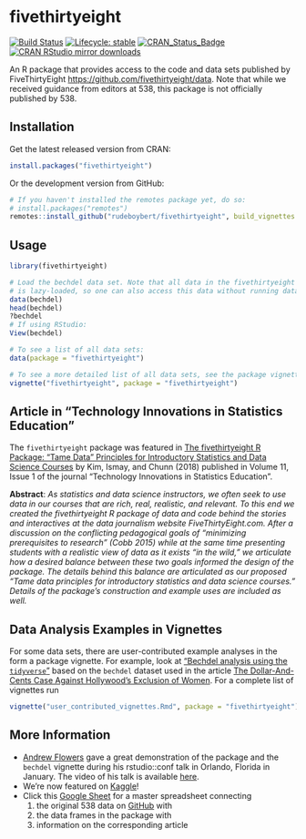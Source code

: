 
<!-- README.md is generated from README.Rmd. Please edit that file -->

# fivethirtyeight

[![Build
Status](https://travis-ci.org/rudeboybert/fivethirtyeight.svg?branch=master)](https://travis-ci.org/rudeboybert/fivethirtyeight)
[![Lifecycle:
stable](https://img.shields.io/badge/lifecycle-stable-brightgreen.svg)](https://www.tidyverse.org/lifecycle/#stable)
[![CRAN\_Status\_Badge](https://www.r-pkg.org/badges/version/fivethirtyeight)](http://cran.r-project.org/package=fivethirtyeight)
[![CRAN RStudio mirror
downloads](https://cranlogs.r-pkg.org/badges/fivethirtyeight)](http://www.r-pkg.org/pkg/fivethirtyeight)

An R package that provides access to the code and data sets published by
FiveThirtyEight <https://github.com/fivethirtyeight/data>. Note that
while we received guidance from editors at 538, this package is not
officially published by 538.

## Installation

Get the latest released version from CRAN:

``` r
install.packages("fivethirtyeight")
```

Or the development version from GitHub:

``` r
# If you haven't installed the remotes package yet, do so:
# install.packages("remotes")
remotes::install_github("rudeboybert/fivethirtyeight", build_vignettes = TRUE)
```

## Usage

``` r
library(fivethirtyeight)

# Load the bechdel data set. Note that all data in the fivethirtyeight package
# is lazy-loaded, so one can also access this data without running data(bechdel).
data(bechdel)
head(bechdel)
?bechdel
# If using RStudio:
View(bechdel)

# To see a list of all data sets:
data(package = "fivethirtyeight")

# To see a more detailed list of all data sets, see the package vignette:
vignette("fivethirtyeight", package = "fivethirtyeight")
```

## Article in “Technology Innovations in Statistics Education”

The `fivethirtyeight` package was featured in [The fivethirtyeight R
Package: “Tame Data” Principles for Introductory Statistics and Data
Science Courses](https://escholarship.org/uc/item/0rx1231m) by Kim,
Ismay, and Chunn (2018) published in Volume 11, Issue 1 of the journal
“Technology Innovations in Statistics Education”.

**Abstract**: *As statistics and data science instructors, we often seek
to use data in our courses that are rich, real, realistic, and relevant.
To this end we created the fivethirtyeight R package of data and code
behind the stories and interactives at the data journalism website
FiveThirtyEight.com. After a discussion on the conflicting pedagogical
goals of “minimizing prerequisites to research” (Cobb 2015) while at the
same time presenting students with a realistic view of data as it exists
“in the wild,” we articulate how a desired balance between these two
goals informed the design of the package. The details behind this
balance are articulated as our proposed “Tame data principles for
introductory statistics and data science courses.” Details of the
package’s construction and example uses are included as well.*

## Data Analysis Examples in Vignettes

For some data sets, there are user-contributed example analyses in the
form a package vignette. For example, look at [“Bechdel analysis using
the
`tidyverse`”](https://fivethirtyeight-r.netlify.com/articles/bechdel.html)
based on the `bechdel` dataset used in the article [The Dollar-And-Cents
Case Against Hollywood’s Exclusion of
Women](http://fivethirtyeight.com/features/the-dollar-and-cents-case-against-hollywoods-exclusion-of-women).
For a complete list of vignettes run

``` r
vignette("user_contributed_vignettes.Rmd", package = "fivethirtyeight")
```

## More Information

  - [Andrew
    Flowers](https://www.linkedin.com/in/andrew-flowers-1319934/) gave a
    great demonstration of the package and the `bechdel` vignette during
    his rstudio::conf talk in Orlando, Florida in January. The video of
    his talk is available
    [here](https://www.rstudio.com/resources/videos/finding-and-telling-stories-with-r/).
  - We’re now featured on
    [Kaggle](https://www.kaggle.com/fivethirtyeight/fivethirtyeight)\!
  - Click this [Google
    Sheet](https://docs.google.com/spreadsheets/d/1IMWAHNPIDzplafWW6AGnGyHmB1BMjohEw_V5HmT70Gs/edit#gid=840984416)
    for a master spreadsheet connecting
    1.  the original 538 data on
        [GitHub](https://github.com/fivethirtyeight/data) with
    2.  the data frames in the package with
    3.  information on the corresponding article

<!--
## Collaborate

### Data Analysis Examples in Vignettes

In many instances, the data sets on the original 538 GitHub repository had the R code used in the analysis. We would love to have these, or any other interesting analyses, in the form of package vignettes. We ask you follow these guidelines as much as possible:

1. Use [`tidyverse`](https://blog.rstudio.org/2016/09/15/tidyverse-1-0-0/) packages: `ggplot2`, `dplyr`, `tidyr`, `modelr`, etc.
1. Use [R Markdown](http://rmarkdown.rstudio.com/):
    + In particular the Package Vignette (HTML) template option when creating an R Markdown document.
    + Have the name of the R Markdown file match the name of the data set. Ex: `vignettes/bechdel.Rmd`
1. Follow the GitHub fork/pull request [model](https://guides.github.com/introduction/flow/). Otherwise, contact us directly.



### Contributing to the Package

If you want to contribute to the package:

* We followed the principles in Hadley Wickham's [R packages](http://r-pkgs.had.co.nz/) book
* Preliminary instructions for automating R package documentation and collecting data about the data sets is available [here](https://github.com/rudeboybert/fivethirtyeight/blob/master/data_import_procedure.md).
-->
